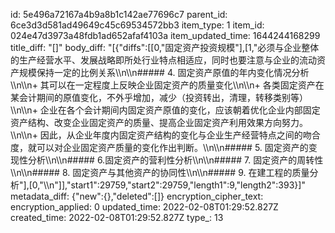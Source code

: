 id: 5e496a72167a4b9a8b1c142ae77696c7
parent_id: 6ce3d3d581ad49649c45c69534572bb3
item_type: 1
item_id: 024e47d3973a48fdb1ad652afaf4103a
item_updated_time: 1644244168299
title_diff: "[]"
body_diff: "[{\"diffs\":[[0,\"固定资产投资规模\"],[1,\"必须与企业整体的生产经营水平、发展战略即所处行业特点相适应，同时也要注意与企业的流动资产规模保持一定的比例关系\\\n\\\n##### 4. 固定资产原值的年内变化情况分析\\\n\\\n+ 其可以在一定程度上反映企业固定资产的质量变化\\\n\\\n+ 各类固定资产在某会计期间的原值变化，不外乎增加，减少（投资转出，清理，转移类别等）\\\n\\\n+ 企业在各个会计期间内固定资产原值的变化，应该朝着优化企业内部固定资产结构、改变企业固定资产的质量、提高企业固定资产利用效果方向努力。\\\n\\\n+ 因此，从企业年度内固定资产结构的变化与企业生产经营特点之间的吻合度，就可以对企业固定资产质量的变化作出判断。\\\n\\\n##### 5. 固定资产的变现性分析\\\n\\\n##### 6.固定资产的营利性分析\\\n\\\n##### 7. 固定资产的周转性\\\n\\\n##### 8. 固定资产与其他资产的协同性\\\n\\\n##### 9. 在建工程的质量分析\"],[0,\"\\\n\"]],\"start1\":29759,\"start2\":29759,\"length1\":9,\"length2\":393}]"
metadata_diff: {"new":{},"deleted":[]}
encryption_cipher_text: 
encryption_applied: 0
updated_time: 2022-02-08T01:29:52.827Z
created_time: 2022-02-08T01:29:52.827Z
type_: 13